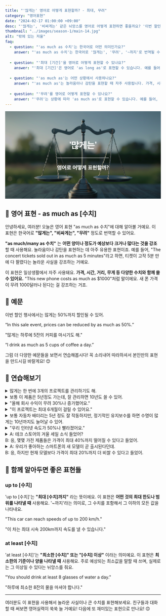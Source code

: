 ```yaml
---
title: "'많게는' 영어로 어떻게 표현할까? - 최대, 무려"
category: "영어표현"
date: "2024-02-17 01:00:00 +09:00"
desc: "'많게는', '비싸게는' 같은 뉘앙스를 영어로 어떻게 표현하면 좋을까요? '이번 할인 행사에서는 많게는 50%까지 할인될 수 있어.', '많게는 하루에 5잔의 커피를 마시기도 해.' 등을 영어로 표현하는 법을 배워봅시다."
thumbnail: "../images/season-1/main-14.jpg"
alt: "밖에 있는 저울"
faq:
  - question: "'as much as 수치'는 한국어로 어떤 의미인가요?"
    answer: "'as much as 수치'는 한국어로 '많게는', '무려', '~까지'로 번역될 수 있습니다. 이 표현은 어떤 양이나 정도가 예상보다 크거나 많다는 것을 강조할 때 사용합니다."

  - question: "'최대 [기간]'을 영어로 어떻게 표현할 수 있나요?"
    answer: "'최대 [기간]'은 영어로 'as long as'로 표현할 수 있습니다. 예를 들어, '이 책은 100페이지만큼 길어'는 'This project might take as long as 6 months to complete."

  - question: "'as much as'는 어떤 상황에서 사용하나요?"
    answer: "'as much as'는 놀라움이나 감탄을 표현할 때 자주 사용됩니다. 가격, 시간, 거리, 무게 등 다양한 수치와 함께 쓸 수 있으며, 예상보다 큰 수치를 강조할 때 효과적입니다."

  - question: "'무려'를 영어로 어떻게 표현할 수 있나요?"
    answer: "'무려'는 상황에 따라 'as much as'로 표현할 수 있습니다. 예를 들어, '그 회사는 무려 100명이나 해고했어'는 'That company laid off as many as 100 employees'로 말할 수 있습니다."
---
```


![많게는 영어표현](../images/season-1/main-14.jpg)

## 🌟 영어 표현 - as much as [수치]

안녕하세요, 여러분! 오늘은 영어 표현 "as much as 수치"에 대해 알아볼 거예요. 이 표현은 한국어로 **"많게는", "비싸게는", "무려"** 정도로 번역할 수 있어요.

**"as much/many as 수치"** 는 **어떤 양이나 정도가 예상보다 크거나 많다는 것을 강조**할 때 사용해요. 놀라움이나 감탄을 표현하는 데 아주 유용한 표현이죠. 예를 들어, "The concert tickets sold out in as much as 5 minutes"라고 하면, 티켓이 고작 5분 만에 다 팔렸다는 놀라운 사실을 강조하는 거예요.

이 표현은 일상생활에서 자주 사용돼요. **가격, 시간, 거리, 무게 등 다양한 수치와 함께 쓸 수 있어요.** "This new phone costs as much as $1000"처럼 말이에요. 새 폰 가격이 무려 1000달러나 된다는 걸 강조하는 거죠.

## 📖 예문

이번 할인 행사에서는 많게는 50%까지 할인될 수 있어.

“In this sale event, prices can be reduced by as much as 50%.”

"많게는 하루에 5잔의 커피를 마시기도 해."

“I drink as much as 5 cups of coffee a day.”

그럼 더 다양한 예문들을 보면서 연습해봅시다! 꼭 소리내어 따라하셔서 본인만의 표현을 만드시길 바랄게요! 😊

## 💬 연습해보기

<details>
 <summary>많게는 한 번에 3개의 프로젝트를 관리하기도 해.</summary>
  <span>I manage as many as three projects at a time.</span>
</details>

<details>
  <summary>보통 이 제품은 5년정도 가는데, 잘 관리하면 10년도 쓸 수 있어.</summary>
  <span>This product typically lasts for as long as five years, but with proper care, it can last as long as ten years.</span>
</details>

<details>
<summary>"올해 회사 수익이 무려 30%나 증가했어요."</summary>
<span>"The company's profits have increased by as much as 30% this year."</span>
</details>

<details>
<summary>"이 프로젝트는 최대 6개월이 걸릴 수 있어요."</summary>
<span>"This project might <a href="/blog/in-english/010.take-a-while/">take as long as 6 months</a> to complete."</span>
</details>

<details>
  <summary>보통 자동차 배터리는 5년 정도 잘 작동하지만, 정기적인 유지보수를 하면 수명이 많게는 10년까지도 늘어날 수 있어.</summary>
  <span>Typically, a car battery will function well for five years, but with regular maintenance, its lifespan can stretch to as long as ten years.</span>
</details>

<details>
<summary>"우리 인터넷 속도가 50%나 빨라졌어요."</summary>
<span>"Our internet speed has improved by as much as 50%."</span>
</details>

<details>
  <summary>A: 테크 스토어의 겨울 세일 소식 들었어?<br>B: 응, 몇몇 가전 제품들은 가격이 최대 40%까지 떨어질 수 있다고 들었어.</summary>
  <span>A: Did you hear about the winter sale at the tech store?<br>
B: Yeah, I heard prices could drop by as much as 40% on some gadgets.</span>
</details>

<details>
  <summary>A: 우리가 좋아하는 스마트폰의 새 모델이 곧 출시된다던데.<br>
B: 응, 하지만 현재 모델보다 가격이 최대 20%까지 더 비쌀 수 있다고 들었어.</summary>
  <span>A: I heard the new model of our favorite smartphone is coming out soon.<br>
B: Yeah, but I also heard the price might be as much as 20% higher than the current model.</span>
</details>

## 🤝 함께 알아두면 좋은 표현들

### up to [수치]

'up to [수치]'는 **"최대 [수치]까지"** 라는 뜻이에요. 이 표현은 **어떤 것의 최대 한도나 범위를 나타낼 때** 사용해요. '~까지'라는 의미로, 그 수치를 포함해서 그 이하의 모든 값을 나타내요.

"This car can reach speeds of up to 200 km/h."

"이 차는 최대 시속 200km까지 속도를 낼 수 있습니다."

### at least [수치]

'at least [수치]'는 **"최소한 [수치]" 또는 "[수치] 이상"** 이라는 의미예요. 이 표현은 **최소한의 기준이나 양을 나타낼 때** 사용해요. 주로 예상되는 최소값을 말할 때 쓰며, 실제로는 그 이상일 수 있다는 뉘앙스를 줘요.

"You should drink at least 8 glasses of water a day."

"하루에 최소한 8잔의 물을 마셔야 합니다."

---

여러분도 이 표현을 사용해서 놀라운 사실이나 큰 수치를 표현해보세요. 친구들과 대화할 때 써보면 영어실력이 쑥쑥 늘 거예요! 다음에 또 재미있는 표현으로 만나요! 😊
